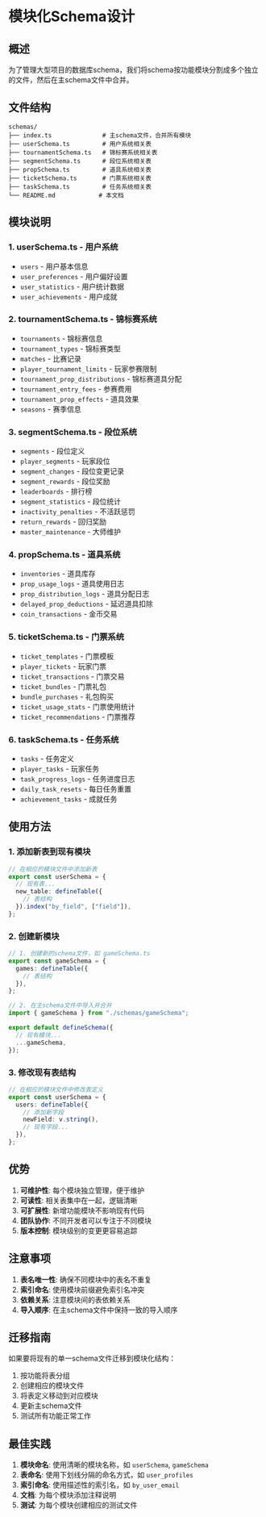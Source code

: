 # 模块化Schema设计

## 概述

为了管理大型项目的数据库schema，我们将schema按功能模块分割成多个独立的文件，然后在主schema文件中合并。

## 文件结构

```
schemas/
├── index.ts              # 主schema文件，合并所有模块
├── userSchema.ts         # 用户系统相关表
├── tournamentSchema.ts   # 锦标赛系统相关表
├── segmentSchema.ts      # 段位系统相关表
├── propSchema.ts         # 道具系统相关表
├── ticketSchema.ts       # 门票系统相关表
├── taskSchema.ts         # 任务系统相关表
└── README.md            # 本文档
```

## 模块说明

### 1. userSchema.ts - 用户系统
- `users` - 用户基本信息
- `user_preferences` - 用户偏好设置
- `user_statistics` - 用户统计数据
- `user_achievements` - 用户成就

### 2. tournamentSchema.ts - 锦标赛系统
- `tournaments` - 锦标赛信息
- `tournament_types` - 锦标赛类型
- `matches` - 比赛记录
- `player_tournament_limits` - 玩家参赛限制
- `tournament_prop_distributions` - 锦标赛道具分配
- `tournament_entry_fees` - 参赛费用
- `tournament_prop_effects` - 道具效果
- `seasons` - 赛季信息

### 3. segmentSchema.ts - 段位系统
- `segments` - 段位定义
- `player_segments` - 玩家段位
- `segment_changes` - 段位变更记录
- `segment_rewards` - 段位奖励
- `leaderboards` - 排行榜
- `segment_statistics` - 段位统计
- `inactivity_penalties` - 不活跃惩罚
- `return_rewards` - 回归奖励
- `master_maintenance` - 大师维护

### 4. propSchema.ts - 道具系统
- `inventories` - 道具库存
- `prop_usage_logs` - 道具使用日志
- `prop_distribution_logs` - 道具分配日志
- `delayed_prop_deductions` - 延迟道具扣除
- `coin_transactions` - 金币交易

### 5. ticketSchema.ts - 门票系统
- `ticket_templates` - 门票模板
- `player_tickets` - 玩家门票
- `ticket_transactions` - 门票交易
- `ticket_bundles` - 门票礼包
- `bundle_purchases` - 礼包购买
- `ticket_usage_stats` - 门票使用统计
- `ticket_recommendations` - 门票推荐

### 6. taskSchema.ts - 任务系统
- `tasks` - 任务定义
- `player_tasks` - 玩家任务
- `task_progress_logs` - 任务进度日志
- `daily_task_resets` - 每日任务重置
- `achievement_tasks` - 成就任务

## 使用方法

### 1. 添加新表到现有模块
```typescript
// 在相应的模块文件中添加新表
export const userSchema = {
  // 现有表...
  new_table: defineTable({
    // 表结构
  }).index("by_field", ["field"]),
};
```

### 2. 创建新模块
```typescript
// 1. 创建新的schema文件，如 gameSchema.ts
export const gameSchema = {
  games: defineTable({
    // 表结构
  }),
};

// 2. 在主schema文件中导入并合并
import { gameSchema } from "./schemas/gameSchema";

export default defineSchema({
  // 现有模块...
  ...gameSchema,
});
```

### 3. 修改现有表结构
```typescript
// 在相应的模块文件中修改表定义
export const userSchema = {
  users: defineTable({
    // 添加新字段
    newField: v.string(),
    // 现有字段...
  }),
};
```

## 优势

1. **可维护性**: 每个模块独立管理，便于维护
2. **可读性**: 相关表集中在一起，逻辑清晰
3. **可扩展性**: 新增功能模块不影响现有代码
4. **团队协作**: 不同开发者可以专注于不同模块
5. **版本控制**: 模块级别的变更更容易追踪

## 注意事项

1. **表名唯一性**: 确保不同模块中的表名不重复
2. **索引命名**: 使用模块前缀避免索引名冲突
3. **依赖关系**: 注意模块间的表依赖关系
4. **导入顺序**: 在主schema文件中保持一致的导入顺序

## 迁移指南

如果要将现有的单一schema文件迁移到模块化结构：

1. 按功能将表分组
2. 创建相应的模块文件
3. 将表定义移动到对应模块
4. 更新主schema文件
5. 测试所有功能正常工作

## 最佳实践

1. **模块命名**: 使用清晰的模块名称，如 `userSchema`, `gameSchema`
2. **表命名**: 使用下划线分隔的命名方式，如 `user_profiles`
3. **索引命名**: 使用描述性的索引名，如 `by_user_email`
4. **文档**: 为每个模块添加注释说明
5. **测试**: 为每个模块创建相应的测试文件 